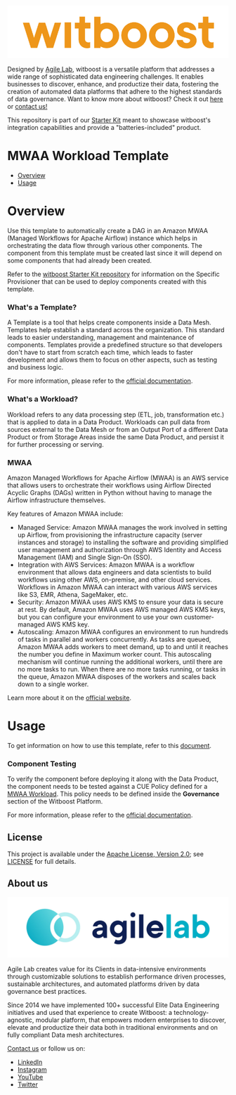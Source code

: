 <p align="center">
    <a href="https://www.agilelab.it/witboost">
        <img src="docs/img/witboost_light.png" alt="witboost" width=600 >
    </a>
</p>

Designed by [Agile Lab](https://www.agilelab.it/), witboost is a versatile platform that addresses a wide range of sophisticated data engineering challenges. It enables businesses to discover, enhance, and productize their data, fostering the creation of automated data platforms that adhere to the highest standards of data governance. Want to know more about witboost? Check it out [here](https://www.agilelab.it/witboost) or [contact us!](https://www.agilelab.it/contacts)

This repository is part of our [Starter Kit](https://github.com/agile-lab-dev/witboost-starter-kit) meant to showcase witboost's integration capabilities and provide a "batteries-included" product.


# MWAA Workload Template

- [Overview](#overview)
- [Usage](#usage)

# Overview

Use this template to automatically create a DAG in an Amazon MWAA (Managed Workflows for Apache Airflow) instance which helps in orchestrating the data flow through various other components. The component from this template must be created last since it will depend on some components that had already been created.

Refer to the [witboost Starter Kit repository](https://github.com/agile-lab-dev/witboost-starter-kit) for information on the Specific Provisioner that can be used to deploy components created with this template.


### What's a Template?

A Template is a tool that helps create components inside a Data Mesh. Templates help establish a standard across the organization. This standard leads to easier understanding, management and maintenance of components. Templates provide a predefined structure so that developers don't have to start from scratch each time, which leads to faster development and allows them to focus on other aspects, such as testing and business logic.

For more information, please refer to the [official documentation](https://docs.witboost.agilelab.it/docs/p1_user/p6_advanced/p6_1_templates/#getting-started).


### What's a Workload?

Workload refers to any data processing step (ETL, job, transformation etc.) that is applied to data in a Data Product. Workloads can pull data from sources external to the Data Mesh or from an Output Port of a different Data Product or from Storage Areas inside the same Data Product, and persist it for further processing or serving.


### MWAA

Amazon Managed Workflows for Apache Airflow (MWAA) is an AWS service that allows users to orchestrate their workflows using Airflow Directed Acyclic Graphs (DAGs) written in Python without having to manage the Airflow infrastructure themselves.

Key features of Amazon MWAA include:

- Managed Service: Amazon MWAA manages the work involved in setting up Airflow, from provisioning the infrastructure capacity (server instances and storage) to installing the software and providing simplified user management and authorization through AWS Identity and Access Management (IAM) and Single Sign-On (SSO).
- Integration with AWS Services: Amazon MWAA is a workflow environment that allows data engineers and data scientists to build workflows using other AWS, on-premise, and other cloud services. Workflows in Amazon MWAA can interact with various AWS services like S3, EMR, Athena, SageMaker, etc.
- Security: Amazon MWAA uses AWS KMS to ensure your data is secure at rest. By default, Amazon MWAA uses AWS managed AWS KMS keys, but you can configure your environment to use your own customer-managed AWS KMS key.
- Autoscaling: Amazon MWAA configures an environment to run hundreds of tasks in parallel and workers concurrently. As tasks are queued, Amazon MWAA adds workers to meet demand, up to and until it reaches the number you define in Maximum worker count. This autoscaling mechanism will continue running the additional workers, until there are no more tasks to run. When there are no more tasks running, or tasks in the queue, Amazon MWAA disposes of the workers and scales back down to a single worker.

Learn more about it on the [official website](https://aws.amazon.com/managed-workflows-for-apache-airflow/).

# Usage

To get information on how to use this template, refer to this [document](./docs/index.md).

### Component Testing

To verify the component before deploying it along with the Data Product, the component needs to be tested against a CUE Policy defined for a [MWAA Workload](./policies/mwaa.cue). This policy needs to be defined inside the **Governance** section of the Witboost Platform.

For more information, please refer to the [official documentation](https://docs.witboost.agilelab.it/docs/p1_user/p5_managing_policies/p5_1_overview).


## License

This project is available under the [Apache License, Version 2.0](https://opensource.org/licenses/Apache-2.0); see [LICENSE](LICENSE) for full details.

## About us

<p align="center">
    <a href="https://www.agilelab.it">
        <img src="docs/img/agilelab_logo.jpg" alt="Agile Lab" width=600>
    </a>
</p>

Agile Lab creates value for its Clients in data-intensive environments through customizable solutions to establish performance driven processes, sustainable architectures, and automated platforms driven by data governance best practices.

Since 2014 we have implemented 100+ successful Elite Data Engineering initiatives and used that experience to create Witboost: a technology-agnostic, modular platform, that empowers modern enterprises to discover, elevate and productize their data both in traditional environments and on fully compliant Data mesh architectures.

[Contact us](https://www.agilelab.it/contacts) or follow us on:
- [LinkedIn](https://www.linkedin.com/company/agile-lab/)
- [Instagram](https://www.instagram.com/agilelab_official/)
- [YouTube](https://www.youtube.com/channel/UCTWdhr7_4JmZIpZFhMdLzAA)
- [Twitter](https://twitter.com/agile__lab)